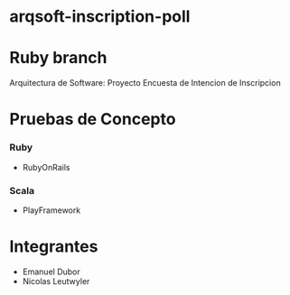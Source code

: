# arqsoft-inscription-poll
# Ruby branch
Arquitectura de Software: Proyecto Encuesta de Intencion de Inscripcion

# Pruebas de Concepto
### Ruby
* RubyOnRails

### Scala
* PlayFramework

# Integrantes
* Emanuel Dubor 
* Nicolas Leutwyler
